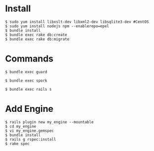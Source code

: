 # Install

    $ sudo yum install libxslt-dev libxml2-dev libsqlite3-dev #CentOS
    $ sudo yum install nodejs npm --enablerepo=epel
    $ bundle install
    $ bundle exec rake db:create
    $ bundle exec rake db:migrate

# Commands

    $ bundle exec guard

    $ bundle exec spork

    $ bundle exec rails s

# Add Engine

    $ rails plugin new my_engine --mountable
    $ cd my_engine
    $ vi my_engine.gemspec
    $ bundle install
    $ rails g rspec:install
    $ rake spec
